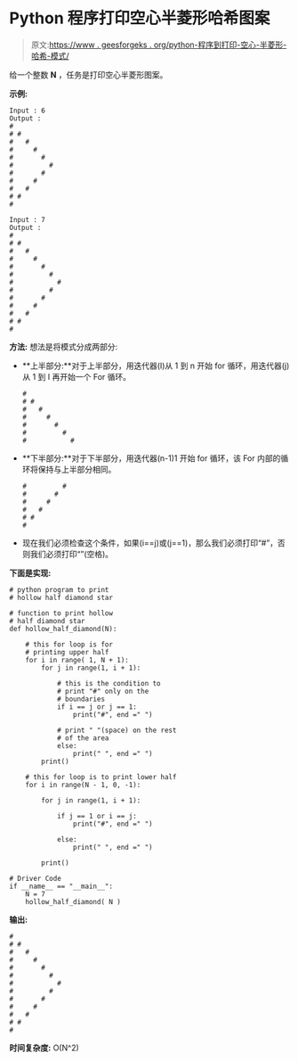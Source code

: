 # Python 程序打印空心半菱形哈希图案

> 原文:[https://www . geesforgeks . org/python-程序到打印-空心-半菱形-哈希-模式/](https://www.geeksforgeeks.org/python-program-to-print-hollow-half-diamond-hash-pattern/)

给一个整数 **N** ，任务是打印空心半菱形图案。

**示例:**

```
Input : 6
Output :
# 
# # 
#   # 
#     # 
#       # 
#         # 
#       # 
#     # 
#   # 
# # 
# 

Input : 7
Output :
# 
# # 
#   # 
#     # 
#       # 
#         # 
#           # 
#         # 
#       # 
#     # 
#   # 
# # 
#  

```

**方法:**
想法是将模式分成两部分:

*   **上半部分:**对于上半部分，用迭代器(I)从 1 到 n 开始 for 循环，用迭代器(j)从 1 到 I 再开始一个 For 循环。

    ```
    # 
    # # 
    #   # 
    #     # 
    #       # 
    #         # 
    #           #  

    ```

*   **下半部分:**对于下半部分，用迭代器(n-1)1 开始 for 循环，该 For 内部的循环将保持与上半部分相同。

    ```
    #         # 
    #       # 
    #     # 
    #   # 
    # # 
    #

    ```

*   现在我们必须检查这个条件，如果(i==j)或(j==1)，那么我们必须打印“#”，否则我们必须打印“”(空格)。

**下面是实现:**

```
# python program to print 
# hollow half diamond star

# function to print hollow
# half diamond star
def hollow_half_diamond(N):

    # this for loop is for 
    # printing upper half 
    for i in range( 1, N + 1):
        for j in range(1, i + 1):

            # this is the condition to 
            # print "#" only on the
            # boundaries
            if i == j or j == 1:
                print("#", end =" ")

            # print " "(space) on the rest
            # of the area
            else:
                print(" ", end =" ")
        print()

    # this for loop is to print lower half
    for i in range(N - 1, 0, -1):

        for j in range(1, i + 1):

            if j == 1 or i == j:
                print("#", end =" ")

            else:
                print(" ", end =" ")

        print()

# Driver Code
if __name__ == "__main__":
    N = 7
    hollow_half_diamond( N )

```

**输出:**

```
# 
# # 
#   # 
#     # 
#       # 
#         # 
#           # 
#         # 
#       # 
#     # 
#   # 
# # 
# 

```

**时间复杂度:** O(N^2)